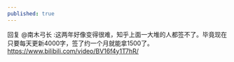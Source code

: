 ```yaml
---
published: true
---
```

回复 @南木弓长 :这两年好像变得很难，知乎上面一大堆的人都签不了。毕竟现在只要每天更新4000字，签了约一个月就能拿1500了。
  https://www.bilibili.com/video/BV16f4y1T7hR/
